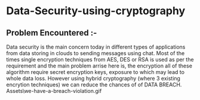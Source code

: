 # Data-Security-using-cryptography
## Problem Encountered :-
Data security is the main concern today in different types of applications from data storing in clouds to sending messages using chat. Most of the times single encryption techniques from AES, DES or RSA is used as per the requirement and the main problem arrise here is, the encryption all of these algorithm require secret encryption keys, exposure to which may lead to whole data loss. However using hybrid cryptography (where 3 existing encrytion techniques) we can reduce the chances of of DATA BREACH.
Assets\we-have-a-breach-violation.gif